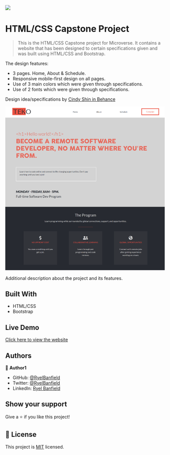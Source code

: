 ![](https://img.shields.io/badge/Microverse-blueviolet)

# HTML/CSS Capstone Project


> This is the HTML/CSS Capstone project for Microverse. It contains a website that has been designed to certain specifications given and was built using HTML/CSS and Bootstrap.


The design features:

- 3 pages. Home, About & Schedule.
- Responsive mobile-first design on all pages.
- Use of 3 main colors which were given through specifications.
- Use of 2 fonts which were given through specifications.

Design idea/specifications by [Cindy Shin in Behance](https://www.behance.net/adagio07)

![screenshot](Assets/screenshot.PNG)

Additional description about the project and its features.

## Built With

- HTML/CSS
- Bootstrap

## Live Demo

[Click here to view the website](https://ryelbanfield.github.io/HTML-CSS-Capstone-Project/)

## Authors

👤 **Author1**

- GitHub: [@RyelBanfield](https://github.com/RyelBanfield)
- Twitter: [@RyelBanfield](https://twitter.com/RyelBanfield)
- LinkedIn: [Ryel Banfield](https://www.linkedin.com/in/ryel-banfield-93a6a71b4/)

## Show your support

Give a ⭐️ if you like this project!

## 📝 License

This project is [MIT](LICENSE) licensed.

